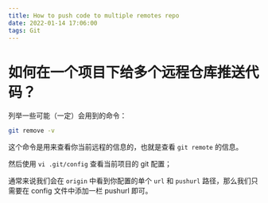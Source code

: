 ```yaml
---
title: How to push code to multiple remotes repo
date: 2022-01-14 17:06:00
tags: Git
---
```


# 如何在一个项目下给多个远程仓库推送代码？

列举一些可能（一定）会用到的命令：

```bash
git remove -v
```

这个命令是用来查看你当前远程的信息的，也就是查看 `git remote` 的信息。

然后使用 `vi .git/config` 查看当前项目的 git 配置；

通常来说我们会在 `origin` 中看到你配置的单个 `url` 和 `pushurl` 路径，那么我们只需要在 config 文件中添加一栏 pushurl 即可。
